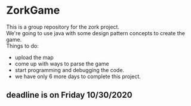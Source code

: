 # ZorkGame
This is a group repository for the zork project.  
We're going to use java with some design pattern concepts to create the game.  
Things to do:
* upload the map
* come up with ways to parse the game 
* start programming and debugging the code.
* we have only 6 more days to complete this project.  
## deadline is on Friday 10/30/2020
